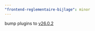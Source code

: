 ```yaml
---
"frontend-reglementaire-bijlage": minor
---
```


bump plugins to [v26.0.2](https://github.com/lblod/ember-rdfa-editor-lblod-plugins/releases/tag/v26.0.2)
